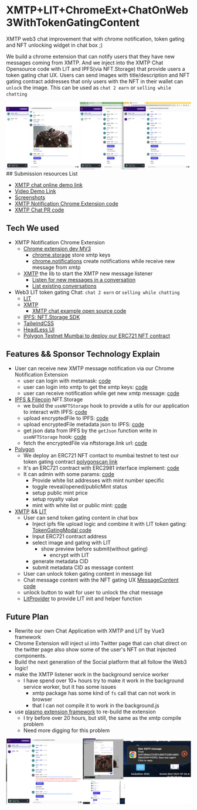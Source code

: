# XMTP+LIT+ChromeExt+ChatOnWeb3WithTokenGatingContent

XMTP web3 chat improvement that with chrome notification, token gating and NFT unlocking widget in chat box ;)

We build a chrome extension that can notify users that they have new messages coming from XMTP.
And we inject into the XMTP Chat Opensource code with LIT and IPFS(via NFT.Storage) that provide users a token gating chat UX.
Users can send images with title/description and NFT gating contract addresses that only users with the NFT in their wallet can `unlock` the image.
This can be used as `chat 2 earn` or `selling while chatting`

<img src="./screenshot-1.png" />
## Submission resources List

* [XMTP chat online demo link](https://eth-global-xmtp-lit-img-gating-chat.web3hacker.ninja/)
* [Video Demo Link](https://youtu.be/Isl30gzltsA)
* [Screenshots](./screenshots)
* [XMTP Notification Chrome Extension code](https://github.com/NftTopBest/eth-global-XMTP-LIT-img-gating-chat/blob/main/xmtp-notification-chrome-extension/README.md)
* [XMTP Chat PR code](https://github.com/NftTopBest/xmtp-chat-with-lit/pull/1/files)

## Tech We used

* XMTP Notification Chrome Extension
  * [Chrome extension dev MV3](https://developer.chrome.com/docs/extensions/mv3/intro/)
    * [chrome.storage](https://developer.chrome.com/docs/extensions/reference/storage/) store xmtp keys
    * [chrome.notifications](https://developer.chrome.com/docs/extensions/reference/notifications/) create notifications while receive new message from xmtp
  * [XMTP](https://github.com/xmtp/xmtp-js) the lib to start the XMTP new message listener
    * [Listen for new messages in a conversation](https://github.com/xmtp/xmtp-js#listen-for-new-messages-in-a-conversation)
    * [List existing conversations](https://github.com/xmtp/xmtp-js#list-existing-conversations)
* Web3 LIT token gating Chat: `chat 2 earn` or `selling while chatting`
  * [LIT](https://litprotocol.com/)
  * [XMTP](https://xmtp.com/)
    * [XMTP chat example open source code](https://github.com/xmtp/example-chat-react)
  * [IPFS: NFT.Storage SDK](https://nft.storage/docs/)
  * [TailwindCSS](https://tailwindcss.com/)
  * [HeadLess UI](https://headlessui.com/react/dialog)
  * [Polygon Testnet Mumbai to deploy our ERC721 NFT contract](https://mumbai.polygonscan.com/)

## Features && Sponsor Technology Explain

* User can receive new XMTP message notification via our Chrome Notification Extension
  * user can login with metamask: [code](https://github.com/NftTopBest/chrome-extension-xmtp-notifictation/blob/main/src/context/WalletProvider.js#L144)
  * user can login into xmtp to get the xmtp keys: [code](https://github.com/NftTopBest/chrome-extension-xmtp-notifictation/blob/main/src/context/WalletProvider.js#L109)
  * user can receive notification while get new xmtp message: [code](https://github.com/NftTopBest/chrome-extension-xmtp-notifictation/blob/main/src/context/WalletProvider.js#L83)
* [IPFS & Filecoin](https://ethglobal.com/events/hackfs2022/prizes#ipfs-and-filecoin) NFT.Storage
  * we build the `useNFTStorage` hook to provide a utils for our application to interact with IPFS: [code](https://github.com/NftTopBest/xmtp-chat-with-lit/pull/1/files#diff-2a09e7c28157db59a45459d3ec9ecaa190ce2477b0f9cc5cba44e42510ee4381)
  * upload encryptedFile to IPFS: [code](https://github.com/NftTopBest/xmtp-chat-with-lit/pull/1/files#diff-d5c6ae9b3e48335a201524ea02f620402ef77d124d2686e298cae142d3fba74bR41-R59)
  * upload encryptedFile metadata json  to IPFS: [code](https://github.com/NftTopBest/xmtp-chat-with-lit/pull/1/files#diff-d5c6ae9b3e48335a201524ea02f620402ef77d124d2686e298cae142d3fba74bR67-R86)
  * get json data from IPFS by the `getJson` function write in `useNFTStorage` hook: [code](https://github.com/NftTopBest/xmtp-chat-with-lit/pull/1/files#diff-efef3152bda1b784ec4b6c330dcc8a320b4d95d2c94abdfc125c973b4eeba510R63-R71)
  * fetch the encryptedFile via nftstorage.link url: [code](https://github.com/NftTopBest/xmtp-chat-with-lit/pull/1/files#diff-efef3152bda1b784ec4b6c330dcc8a320b4d95d2c94abdfc125c973b4eeba510R29-R39)
* [Polygon](https://ethglobal.com/events/hackfs2022/prizes#polygon)
  * We deploy an ERC721 NFT contact to mumbai testnet to test our token gating contract [polygonscan link](https://mumbai.polygonscan.com/address/0x83b06d09b99ad2641dd9b1132e8ce8809b623433#code)
  * It's an ERC721 contract with ERC2981 interface implement: [code](https://github.com/NftTopBest/eth-global-XMTP-LIT-img-gating-chat/blob/main/contracts/CTC_ERC721A2.sol#L9)
  * It can admin with some params: [code](https://github.com/NftTopBest/eth-global-XMTP-LIT-img-gating-chat/blob/main/contracts/CTC_ERC721A2.sol#L89-L118)
    * Provide white list addresses with mint number specific
    * toggle reveal/opened/publicMint status
    * setup public mint price
    * setup royalty value
    * mint with white list or public mint: [code](https://github.com/NftTopBest/eth-global-XMTP-LIT-img-gating-chat/blob/main/contracts/CTC_ERC721A2.sol#L135-L185)
* [XMTP](https://ethglobal.com/events/hackfs2022/prizes#xmtp) && [LIT](https://ethglobal.com/events/hackfs2022/prizes#lit-protocol)
  * User can send token gating content in chat box
    * Inject ipfs file upload logic and combine it with LIT token gating: [TokenGatingModal code](https://github.com/NftTopBest/xmtp-chat-with-lit/pull/1/files#diff-d5c6ae9b3e48335a201524ea02f620402ef77d124d2686e298cae142d3fba74b)
    * Input ERC721 contract address
    * select image and gating with LIT
      * show preview before submit(without gating)
        * encrypt with LIT
    * generate metadata CID
    * submit metadata CID as message content
  * User can unlock token gating content in message list
  * Chat message content with the NFT gating UX [MessageContent code](https://github.com/NftTopBest/xmtp-chat-with-lit/pull/1/files#diff-efef3152bda1b784ec4b6c330dcc8a320b4d95d2c94abdfc125c973b4eeba510)
  * unlock button to wait for user to unlock the chat message
  * [LitProvider](https://github.com/NftTopBest/xmtp-chat-with-lit/pull/1/files#diff-3a14c746ec8e9e2076e63cc868894aca171a2adc52dc7e08a5884b872d1d1dc5) to provide LIT init and helper function

## Future Plan

* Rewrite our own Chat Application with XMTP and LIT by Vue3 framework
* Chrome Extension will inject ui into Twitter page that can chat direct on the twitter page also show some of the user's NFT on that injected components.
* Build the next generation of the Social platform that all follow the Web3 logic!
* make the XMTP listener work in the background service worker
  * I have spend over 10+ hours try to make it work in the background service worker, but it has some issues
    * xmtp package has some kind of `fs` call that can not work in browser
    * that I can not compile it to work in the background.js
* use [plasmo extension framework](https://www.plasmo.com/) to re-build the extension
  * I try before over 20 hours, but still, the same as the xmtp compile problem
  * Need more digging for this problem

<img src="./screenshot-2.png" />
